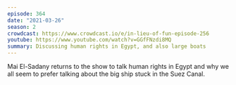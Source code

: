 ```yaml
---
episode: 364
date: "2021-03-26"
season: 2
crowdcast: https://www.crowdcast.io/e/in-lieu-of-fun-episode-256
youtube: https://www.youtube.com/watch?v=GGfFNzdi8MQ
summary: Discussing human rights in Egypt, and also large boats
---
```

Mai El-Sadany returns to the show to talk human rights in Egypt and why we all
seem to prefer talking about the big ship stuck in the Suez Canal.
